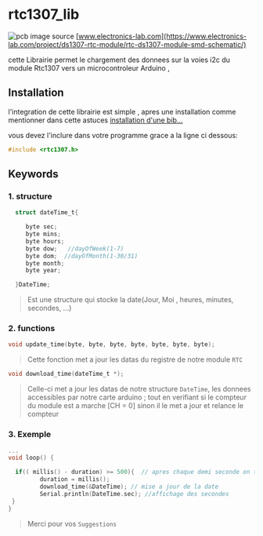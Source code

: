 # rtc1307_lib
![pcb](https://www.electronics-lab.com/wp-content/uploads/2016/05/RTC-DS1307-MODULE-SMD-SCHEMATIC.jpg) image source [www.electronics-lab.com](https://www.electronics-lab.com/project/ds1307-rtc-module/rtc-ds1307-module-smd-schematic/)

cette Librairie permet le chargement des donnees sur la voies i2c du module Rtc1307 vers un microcontroleur Arduino ,

## Installation

l'integration de cette librairie est simple , apres une installation comme mentionner dans cette astuces [installation d'une bib...](https://www.robot-maker.com/ouvrages/tuto-arduino/bibliotheque-arduino/)

vous devez l'inclure dans votre programme grace a la ligne ci dessous:
``` C
#include <rtc1307.h>
```

## Keywords
   ### 1. structure
```C
  struct dateTime_t{

     byte sec;
     byte mins;
     byte hours;
     byte dow;   //dayOfWeek(1-7)
     byte dom;  //dayOfMonth(1-30/31)
     byte month;
     byte year;

  }DateTime;
  ``` 
  >Est une structure qui stocke la date(Jour, Moi , heures, minutes, secondes, ...)
  
  ### 2. functions
  
  ```C
  void update_time(byte, byte, byte, byte, byte, byte, byte);
  ```  
  >Cette fonction met a jour les datas du registre de notre module ``RTC``
  
  ```C
  void download_time(dateTime_t *);
  ```
  >Celle-ci met a jour les datas de notre structure `DateTime`, les donnees accessibles par notre carte arduino ;
  tout en verifiant si le compteur du module est a marche [CH = 0] sinon il le met a jour et relance le compteur 
  
  ### 3. Exemple 
  
  ```C
  ...
  void loop() {
  
    if(( millis() - duration) >= 500){  // apres chaque demi seconde on telecharge la date
           duration = millis();
           download_time(&DateTime); // mise a jour de la date 
           Serial.println(DateTime.sec); //affichage des secondes 
   }
}
```
>Merci pour vos ``Suggestions``
